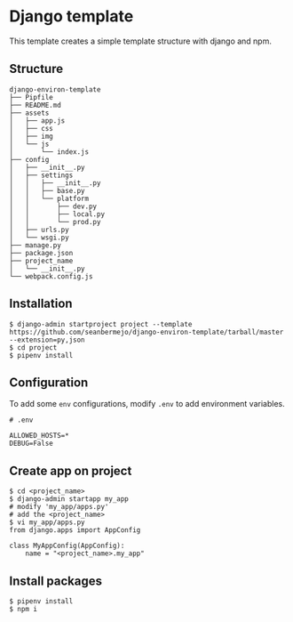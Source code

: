 # Django template

This template creates a simple template structure with django and npm.

## Structure

```
django-environ-template
├── Pipfile
├── README.md
├── assets
│   ├── app.js
│   ├── css
│   ├── img
│   └── js
│       └── index.js
├── config
│   ├── __init__.py
│   ├── settings
│   │   ├── __init__.py
│   │   ├── base.py
│   │   └── platform
│   │       ├── dev.py
│   │       ├── local.py
│   │       └── prod.py
│   ├── urls.py
│   └── wsgi.py
├── manage.py
├── package.json
├── project_name
│   └── __init__.py
└── webpack.config.js
```

## Installation

```
$ django-admin startproject project --template https://github.com/seanbermejo/django-environ-template/tarball/master --extension=py,json
$ cd project
$ pipenv install
```

## Configuration

To add some `env` configurations, modify `.env` to add environment variables.

```
# .env

ALLOWED_HOSTS=*
DEBUG=False
```

## Create app on project

```
$ cd <project_name>
$ django-admin startapp my_app
# modify 'my_app/apps.py'
# add the <project_name>
$ vi my_app/apps.py
from django.apps import AppConfig

class MyAppConfig(AppConfig):
    name = "<project_name>.my_app"
```

## Install packages

```
$ pipenv install
$ npm i
```

